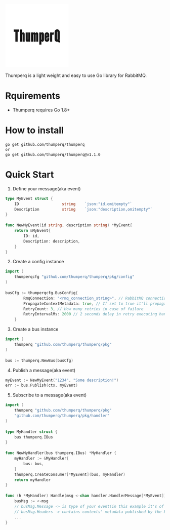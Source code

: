 ![alt text](https://github.com/thumperq/thumperq/blob/master/ThumperQ_Logo.png?raw=true)

Thumperq is a light weight and easy to use Go library for RabbitMQ.

# Rquirements
- Thumperq requires Go 1.8+

# How to install
```
go get github.com/thumperq/thumperq
or
go get github.com/thumperq/thumperq@v1.1.0
```

# Quick Start
1. Define your message(aka event)
```go
type MyEvent struct {
	ID                   string    `json:"id,omitempty"`
	Description          string    `json:"description,omitempty"`
}

func NewMyEvent(id string, description string) *MyEvent{
    return &MyEvent{
        ID: id,
        Description: description,
    }
}
```
2. Create a config instance
```go
import (
    thumperqcfg "github.com/thumperq/thumperq/pkg/config"
)

busCfg := thumperqcfg.BusConfig{
		RmqConnection: "<rmq_connection_string>", // RabbitMQ connection string
		PropagateContextMetadata: true, // If set to true it'll propagate go contexts metadata in the Bus message
		RetryCount: 3, // How many retries in case of failure
		RetryIntervalMs: 2000 // 2 seconds delay in retry executing handler in case of failure
	}
```
3. Create a bus instance
```go
import (
    thumperq "github.com/thumperq/thumperq/pkg"
)

bus := thumperq.NewBus(busCfg)
```
4. Publish a message(aka event)
```go
myEvent := NewMyEvent("1234", "Some description!")
err := bus.Publish(ctx, myEvent)
```
5. Subscribe to a message(aka event)
```go
import (
    thumperq "github.com/thumperq/thumperq/pkg"
	"github.com/thumperq/thumperq/pkg/handler"
)

type MyHandler struct {
	bus thumperq.IBus
}

func NewMyHandler(bus thumperq.IBus) *MyHandler {
	myHandler := &MyHandler{
		bus: bus,
	}
	thumperq.CreateConsumer[*MyEvent](bus, myHandler)
	return myHandler
}

func (h *MyHandler) Handle(msg <-chan handler.HandlerMessage[*MyEvent]) error {
    busMsg := <-msg
	// busMsg.Message -> is type of your event(in this example it's of type *MyEvent)
	// busMsg.Headers -> contains contexts' metadata published by the bus if the PropagateContextMetadata in config is set to true
	...
}
```
